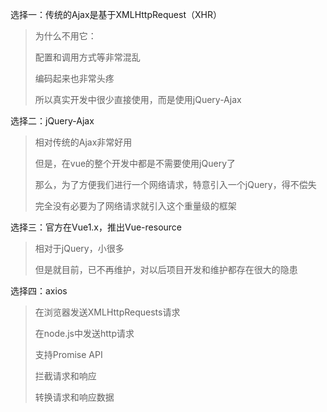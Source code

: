 选择一：传统的Ajax是基于XMLHttpRequest（XHR）

> 为什么不用它：
>
> 配置和调用方式等非常混乱
>
> 编码起来也非常头疼
>
> 所以真实开发中很少直接使用，而是使用jQuery-Ajax

选择二：jQuery-Ajax

> 相对传统的Ajax非常好用
>
> 但是，在vue的整个开发中都是不需要使用jQuery了
>
> 那么，为了方便我们进行一个网络请求，特意引入一个jQuery，得不偿失
>
> 完全没有必要为了网络请求就引入这个重量级的框架

选择三：官方在Vue1.x，推出Vue-resource

> 相对于jQuery，小很多
>
> 但是就目前，已不再维护，对以后项目开发和维护都存在很大的隐患

选择四：axios

> 在浏览器发送XMLHttpRequests请求
>
> 在node.js中发送http请求
>
> 支持Promise API
>
> 拦截请求和响应
>
> 转换请求和响应数据